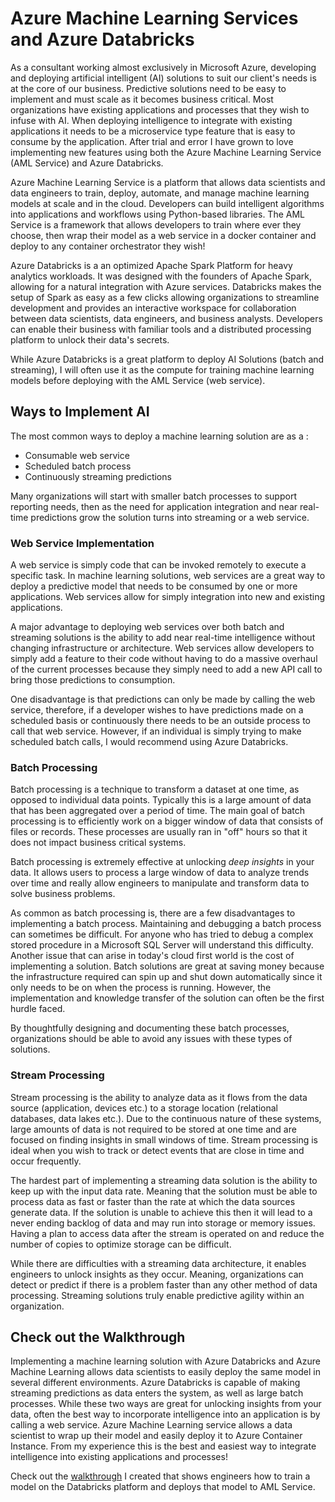 # Azure Machine Learning Services and Azure Databricks

As a consultant working almost exclusively in Microsoft Azure, developing and deploying artificial intelligent (AI) solutions to suit our client's needs is at the core of our business. Predictive solutions need to be easy to implement and must scale as it becomes business critical. Most organizations have existing applications and processes that they wish to infuse with AI. When deploying intelligence to integrate with existing applications it needs to be a microservice type feature that is easy to consume by the application. After trial and error I have grown to love implementing new features using both the Azure Machine Learning Service (AML Service) and Azure Databricks. 

Azure Machine Learning Service is a platform that allows data scientists and data engineers to train, deploy, automate, and manage machine learning models at scale and in the cloud. Developers can build intelligent algorithms into applications and workflows using Python-based libraries. The AML Service is a framework that allows developers to train where ever they choose, then wrap their model as a web service in a docker container and deploy to any container orchestrator they wish!  

Azure Databricks is a an optimized Apache Spark Platform for heavy analytics workloads. It was designed with the founders of Apache Spark, allowing for a natural integration with Azure services. Databricks makes the setup of Spark as easy as a few clicks allowing organizations to streamline development and provides an interactive workspace for collaboration between data scientists, data engineers, and business analysts. Developers can enable their business with familiar tools and a distributed processing platform to unlock their data's secrets. 

While Azure Databricks is a great platform to deploy AI Solutions (batch and streaming), I will often use it as the compute for training machine learning models before deploying with the AML Service (web service). 

## Ways to Implement AI
The most common ways to deploy a machine learning solution are as a :  

- Consumable web service
- Scheduled batch process
- Continuously streaming predictions

Many organizations will start with smaller batch processes to support reporting needs, then as the need for application integration and near real-time predictions grow the solution turns into streaming or a web service. 

### Web Service Implementation
A web service is simply code that can be invoked remotely to execute a specific task. In machine learning solutions, web services are a great way to deploy a predictive model that needs to be consumed by one or more applications. Web services allow for simply integration into new and existing applications.  

A major advantage to deploying web services over both batch and streaming solutions is the ability to add near real-time intelligence without changing infrastructure or architecture. Web services allow developers to simply add a feature to their code without having to do a massive overhaul of the current processes because they simply need to add a new API call to bring those predictions to consumption. 

One disadvantage is that predictions can only be made by calling the web service, therefore, if a developer wishes to have predictions made on a scheduled basis or continuously there needs to be an outside process to call that web service. However, if an individual is simply trying to make scheduled batch calls, I would recommend using Azure Databricks.   

### Batch Processing
Batch processing is a technique to transform a dataset at one time, as opposed to individual data points. Typically this is a large amount of data that has been aggregated over a period of time. The main goal of batch processing is to efficiently work on a bigger window of data that consists of files or records. These processes are usually ran in "off" hours so that it does not impact business critical systems.  

Batch processing is extremely effective at unlocking *deep insights* in your data. It allows users to process a large window of data to analyze trends over time and really allow engineers to manipulate and transform data to solve business problems. 

As common as batch processing is, there are a few disadvantages to implementing a batch process. Maintaining and debugging a batch process can sometimes be difficult. For anyone who has tried to debug a complex stored procedure in a Microsoft SQL Server will understand this difficulty. Another issue that can arise in today's cloud first world is the cost of implementing a solution. Batch solutions are great at saving money because the infrastructure required can spin up and shut down automatically since it only needs to be on when the process is running. However, the implementation and knowledge transfer of the solution can often be the first hurdle faced. 

By thoughtfully designing and documenting these batch processes, organizations should be able to avoid any issues with these types of solutions.  

### Stream Processing
Stream processing is the ability to analyze data as it flows from the data source (application, devices etc.) to a storage location (relational databases, data lakes etc.). Due to the continuous nature of these systems, large amounts of data is not required to be stored at one time and are focused on finding insights in small windows of time. Stream processing is ideal when you wish to track or detect events that are close in time and occur frequently. 

The hardest part of implementing a streaming data solution is the ability to keep up with the input data rate. Meaning that the solution must be able to process data as fast or faster than the rate at which the data sources generate data. If the solution is unable to achieve this then it will lead to a never ending backlog of data and may run into storage or memory issues. Having a plan to access data after the stream is operated on and reduce the number of copies to optimize storage can be difficult.  

While there are difficulties with a streaming data architecture, it enables engineers to unlock insights as they occur. Meaning, organizations can detect or predict if there is a problem faster than any other method of data processing. Streaming solutions truly enable predictive agility within an organization.  

## Check out the Walkthrough
Implementing a machine learning solution with Azure Databricks and Azure Machine Learning allows data scientists to easily deploy the same model in several different environments. Azure Databricks is capable of making streaming predictions as data enters the system, as well as large batch processes. While these two ways are great for unlocking insights from your data, often the best way to incorporate intelligence into an application is by calling a web service. Azure Machine Learning service allows a data scientist to wrap up their model and easily deploy it to Azure Container Instance. From my experience this is the best and easiest way to integrate intelligence into existing applications and processes!  

Check out the [walkthrough](https://github.com/ryanchynoweth44/AzureMachineLearningWithDatabricks) I created that shows engineers how to train a model on the Databricks platform and deploys that model to AML Service.  


